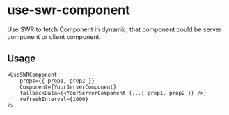 # use-swr-component

Use SWR to fetch Component in dynamic, that component could be server component or client component.

## Usage

```tsx
<UseSWRComponent
    props={{ prop1, prop2 }}
    Component={YourServerComponent}
    fallbackData={<YourServerComponent {...{ prop1, prop2 }} />}
    refreshInterval={1000}
/>
```